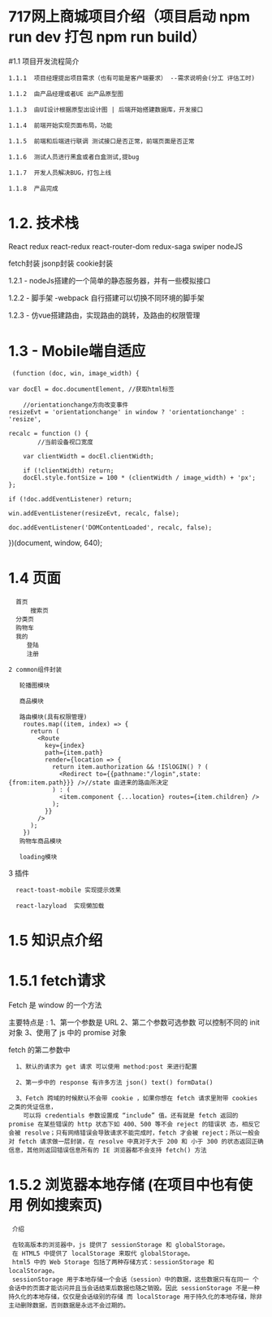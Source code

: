 # 717网上商城项目介绍（项目启动 npm run dev 打包 npm run build）


  #1.1 项目开发流程简介

    1.1.1  项目经理提出项目需求（也有可能是客户端要求） --需求说明会(分工 评估工时)

    1.1.2  由产品经理或者UE 出产品原型图

    1.1.3  由UI设计根据原型出设计图 | 后端开始搭建数据库，开发接口

    1.1.4  前端开始实现页面布局，功能

    1.1.5  前端和后端进行联调 测试接口是否正常，前端页面是否正常

    1.1.6  测试人员进行黑盒或者白盒测试,提bug

    1.1.7  开发人员解决BUG，打包上线

    1.1.8  产品完成

 # 1.2. 技术栈

  React  redux  react-redux  react-router-dom redux-saga swiper nodeJS

  fetch封装 jsonp封装 cookie封装  

  1.2.1 - nodeJs搭建的一个简单的静态服务器，并有一些模拟接口
  
  1.2.2 - 脚手架 -webpack 自行搭建可以切换不同环境的脚手架
  
  1.2.3 - 仿vue搭建路由，实现路由的跳转，及路由的权限管理

  # 1.3 - Mobile端自适应

     (function (doc, win, image_width) {

    var docEl = doc.documentElement, //获取html标签

		//orientationchange方向改变事件
	resizeEvt = 'orientationchange' in window ? 'orientationchange' : 'resize',

	recalc = function () {
			//当前设备视口宽度

	    var clientWidth = docEl.clientWidth;

	    if (!clientWidth) return;
	    docEl.style.fontSize = 100 * (clientWidth / image_width) + 'px';
	};

    if (!doc.addEventListener) return;

    win.addEventListener(resizeEvt, recalc, false);

    doc.addEventListener('DOMContentLoaded', recalc, false);

})(document, window, 640);

# 1.4 页面

      首页 
          搜索页 
      分类页
      购物车
      我的
         登陆
         注册

    2 common组件封装

       轮播图模块

       商品模块

       路由模块(具有权限管理)
        routes.map((item, index) => {
          return (
            <Route
              key={index}
              path={item.path}
              render={location => {
                return item.authorization && !ISlOGIN() ? (
                  <Redirect to={{pathname:"/login",state:{from:item.path}}} />//state 由进来的路由所决定
                ) : (
                  <item.component {...location} routes={item.children} />
                );
              }}
            />
          );
        })
       购物车商品模块

       loading模块

   3  插件 

      react-toast-mobile 实现提示效果
      
      react-lazyload  实现懒加载

# 1.5   知识点介绍

  # 1.5.1 fetch请求 

   Fetch 是 window 的一个方法 

   主要特点是 :
     1、第一个参数是 URL 
     2、第二个参数可选参数 可以控制不同的 init 对象
     3、使用了 js 中的 promise 对象  

   fetch 的第二参数中

      1、默认的请求为 get 请求 可以使用 method:post 来进行配置  

      2、第一步中的 response 有许多方法 json() text() formData() 

      3、Fetch 跨域的时候默认不会带 cookie ，如果你想在 fetch 请求里附带 cookies 之类的凭证信息，
        可以将 credentials 参数设置成 “include” 值。还有就是 fetch 返回的 promise 在某些错误的 http 状态下如 400、500 等不会 reject 的错误状 态，相反它会被 resolve；只有网络错误会导致请求不能完成时，fetch 才会被 reject；所以一般会对 fetch 请求做一层封装，在 resolve 中真对于大于 200 和 小于 300 的状态返回正确信息，其他则返回错误信息所有的 IE 浏览器都不会支持 fetch() 方法  
    
   # 1.5.2  浏览器本地存储 (在项目中也有使用 例如搜索页)

     介绍

     在较高版本的浏览器中，js 提供了 sessionStorage 和 globalStorage。
     在 HTML5 中提供了 localStorage 来取代 globalStorage。
     html5 中的 Web Storage 包括了两种存储方式：sessionStorage 和 localStorage。 
     sessionStorage 用于本地存储一个会话（session）中的数据，这些数据只有在同一 个会话中的页面才能访问并且当会话结束后数据也随之销毁。因此 sessionStorage 不是一种持久化的本地存储，仅仅是会话级别的存储 而 localStorage 用于持久化的本地存储，除非主动删除数据，否则数据是永远不会过期的。  
    